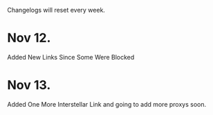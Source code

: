 Changelogs will reset every week.
 
 # Nov 12.

Added New Links Since Some Were Blocked

# Nov 13.

Added One More Interstellar Link and going to add more proxys soon.
